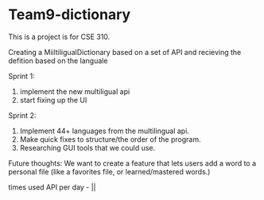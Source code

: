 # Team9-dictionary
This is a project is for CSE 310.

Creating a MiiltiligualDictionary based on a set of API and recieving the defition based on the languale 

Sprint 1:
1. implement the new multiligual api 
2.  start fixing up the UI

Sprint 2:
1. Implement 44+ languages from the multilingual api.
2. Make quick fixes to structure/the order of the program.
3. Researching GUI tools that we could use.

Future thoughts:
We want to create a feature that lets users add a word to a personal file (like a favorites file, or learned/mastered words.)


times used API per day - 
||